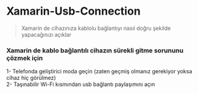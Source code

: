 # Xamarin-Usb-Connection
> Xamarin de cihazınıza kablolu bağlantıyı nasıl doğru şekilde yapacağınızı açıklar
### Xamarin de kablo bağlantılı cihazın sürekli gitme sorununu çözmek için  
1- Telefonda geliştirici moda geçin (zaten geçmiş olmanız gerekiyor yoksa cihaz hiç görülmez)  
2- Taşınabilir Wi-Fi kısmından usb bağlantı paylaşımını açın
